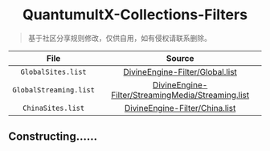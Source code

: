 <h1 align='center'>QuantumultX-Collections-Filters</h1>

> 基于社区分享规则修改，仅供自用，如有侵权请联系删除。

|File|Source|
|:---:|:---:|
|`GlobalSites.list`| [DivineEngine-Filter/Global.list](https://raw.githubusercontent.com/DivineEngine/Profiles/master/Quantumult/Filter/Global.list)|
|`GlobalStreaming.list`| [DivineEngine-Filter/StreamingMedia/Streaming.list](https://raw.githubusercontent.com/DivineEngine/Profiles/master/Quantumult/Filter/StreamingMedia/Streaming.list)|
|`ChinaSites.list`|[DivineEngine-Filter/China.list](https://raw.githubusercontent.com/DivineEngine/Profiles/master/Quantumult/Filter/China.list)|

## Constructing......